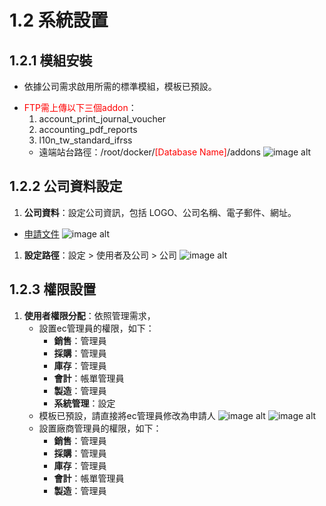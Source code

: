 # 1.2 系統設置

## 1.2.1 模組安裝
* 依據公司需求啟用所需的標準模組，模板已預設。
- <span style="color:red">FTP需上傳以下三個addon</span>：
    1. account_print_journal_voucher
    2. accounting_pdf_reports
    3. l10n_tw_standard_ifrss
    - 遠端站台路徑：/root/docker/<span style="color:red">[Database Name]</span>/addons
![image alt](https://i.imgur.com/eCUDNH0.png)

## 1.2.2 公司資料設定
1. **公司資料**：設定公司資訊，包括 LOGO、公司名稱、電子郵件、網址。
* [申請文件](https://docs.google.com/spreadsheets/d/19vIevFCzKYWVFx8RVH3VKdkses1U4VRIiIZwAGhVigQ/edit?gid=545826884#gid=545826884)
![image alt](https://i.imgur.com/wCGeMHf.png)
1. **設定路徑**：設定 > 使用者及公司 > 公司
![image alt](https://i.imgur.com/tNJMZrl.png)

## 1.2.3 權限設置
1. **使用者權限分配**：依照管理需求，
    * 設置ec管理員的權限，如下：
	   - **銷售**：管理員
	   - **採購**：管理員
	   - **庫存**：管理員
	   - **會計**：帳單管理員
	   - **製造**：管理員
	   - **系統管理**：設定
    * 模板已預設，請直接將ec管理員修改為申請人
![image alt](https://i.imgur.com/CkayUEc.png)
![image alt](https://i.imgur.com/wkYpMtM.png)
    * 設置廠商管理員的權限，如下：
	   - **銷售**：管理員
	   - **採購**：管理員
	   - **庫存**：管理員
	   - **會計**：帳單管理員
	   - **製造**：管理員